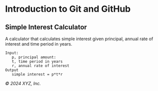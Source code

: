 # Introduction to Git and GitHub

## Simple Interest Calculator

A calculator that calculates simple interest given principal, annual rate of interest and time period in years.

```
Input:
   p, principal amount:
   t, time period in years
   r, annual rate of interest
Output
   simple interest = p*t*r
```

_© 2024 XYZ, Inc._
